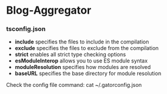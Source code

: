 # Blog-Aggregator

### tsconfig.json
- **include** specifies the files to include in the compilation
- **exclude** specifies the files to exclude from the compilation
- **strict** enables all strict type checking options
- **esModuleInterop** allows you to use ES module syntax
- **moduleResolution** specifies how modules are resolved
- **baseURL** specifies the base directory for module resolution

Check the config file command:
cat ~/.gatorconfig.json